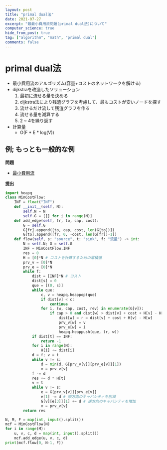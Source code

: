 ```yaml
---
layout: post
title: "primal dual法"
date: 2021-07-27
excerpt: "最最小費用流問題(primal dual法)について"
computer_science: true
hide_from_post: true
tag: ["algorithm", "math", "primal dual"]
comments: false
---
```



# primal dual法
 - 最小費用流のアルゴリズム(容量+コストのネットワークを解ける)
 - dijkstraを改造したソリューション
	1. 最初に流せる量を決める
	2. dijkstra法により残渣グラフを考慮して、最もコストが安いノードを探す
	3. 流せるだけ流して残渣グラフを作る
	4. 流せる量を減算する
	5. 2 ~ 4を繰り返す
 - 計算量
   - O(F * E * log(V)) 

## 例; もっとも一般的な例　

**問題**  
 - [最小費用流](https://judge.u-aizu.ac.jp/onlinejudge/description.jsp?id=GRL_6_B&lang=ja)

**提出**  

```python
import heapq
class MinCostFlow:
    INF = float("INF")
    def __init__(self, N):
        self.N = N
        self.G = [[] for i in range(N)]
    def add_edge(self, fr, to, cap, cost):
        G = self.G
        G[fr].append([to, cap, cost, len(G[to])])
        G[to].append([fr, 0, -cost, len(G[fr])-1])
    def flow(self, s: "source", t: "sink", f: "流量") -> int:
        N = self.N; G = self.G
        INF = MinCostFlow.INF
        res = 0
        H = [0]*N # コストを計算するための累積値
        prv_v = [0]*N
        prv_e = [0]*N
        while f:
            dist = [INF]*N # コスト
            dist[s] = 0
            que = [(0, s)]
            while que:
                c, v = heapq.heappop(que)
                if dist[v] < c:
                    continue
                for i, (w, cap, cost, rev) in enumerate(G[v]):
                    if cap > 0 and dist[w] > dist[v] + cost + H[v] - H[w]:
                        dist[w] = r = dist[v] + cost + H[v] - H[w]
                        prv_v[w] = v
                        prv_e[w] = i
                        heapq.heappush(que, (r, w))
            if dist[t] == INF:
                return -1
            for i in range(N):
                H[i] += dist[i]
            d = f; v = t
            while v != s:
                d = min(d, G[prv_v[v]][prv_e[v]][1])
                v = prv_v[v]
            f -= d
            res += d * H[t]
            v = t
            while v != s:
                e = G[prv_v[v]][prv_e[v]]
                e[1] -= d # 順方向のキャパシティを削減
                G[v][e[3]][1] += d # 逆方向のキャパシティを増加
                v = prv_v[v]
        return res

N, M, F = map(int, input().split())
mcf = MinCostFlow(N)
for i in range(M):
    u, v, c, d = map(int, input().split())
    mcf.add_edge(u, v, c, d)
print(mcf.flow(0, N-1, F))
```
